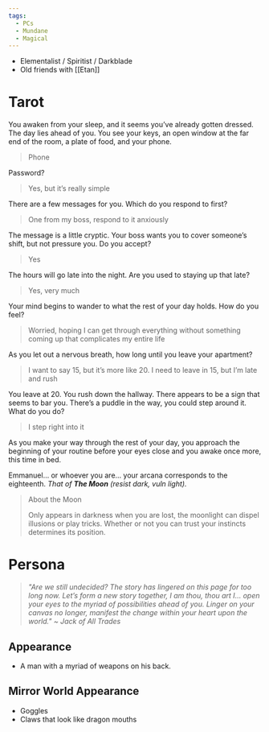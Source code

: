 ```yaml
---
tags:
  - PCs
  - Mundane
  - Magical
---
```

- Elementalist / Spiritist / Darkblade
- Old friends with [[Etan]]
# Tarot
You awaken from your sleep, and it seems you’ve already gotten dressed. The day lies ahead of you. You see your keys, an open window at the far end of the room, a plate of food, and your phone.

> Phone

Password?

> Yes, but it’s really simple

There are a few messages for you. Which do you respond to first?

> One from my boss, respond to it anxiously

The message is a little cryptic. Your boss wants you to cover someone’s shift, but not pressure you. Do you accept?  

> Yes

The hours will go late into the night. Are you used to staying up that late?  

> Yes, very much

Your mind begins to wander to what the rest of your day holds. How do you feel?

> Worried, hoping I can get through everything without something coming up that complicates my entire life

As you let out a nervous breath, how long until you leave your apartment?

> I want to say 15, but it’s more like 20. I need to leave in 15, but I’m late and rush

You leave at 20. You rush down the hallway. There appears to be a sign that seems to bar you. There’s a puddle in the way, you could step around it. What do you do?

> I step right into it

As you make your way through the rest of your day, you approach the beginning of your routine before your eyes close and you awake once more, this time in bed.

Emmanuel… or whoever you are… your arcana corresponds to the eighteenth. *That of **The Moon** (resist dark, vuln light).*

> About the Moon
> 
> Only appears in darkness when you are lost, the moonlight can dispel illusions or play tricks. Whether or not you can trust your instincts determines its position.
# Persona
>*"Are we still undecided? The story has lingered on this page for too long now. Let’s form a new story together, I am thou, thou art I… open your eyes to the myriad of possibilities ahead of you. Linger on your canvas no longer, manifest the change within your heart upon the world."*
>*~ Jack of All Trades*
## Appearance
- A man with a myriad of weapons on his back.
## Mirror World Appearance
- Goggles
- Claws that look like dragon mouths